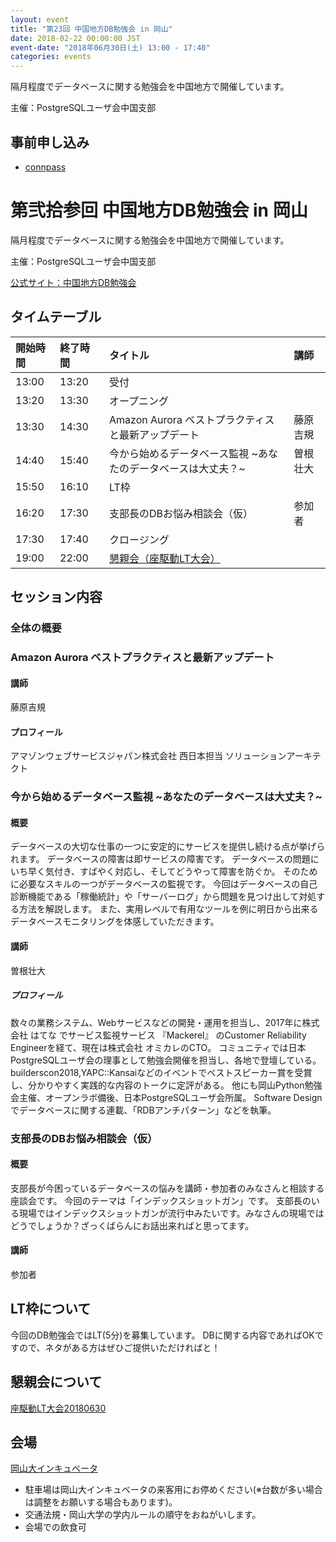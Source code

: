 ```yaml
---
layout: event
title: "第23回 中国地方DB勉強会 in 岡山"
date: 2018-02-22 00:00:00 JST
event-date: "2018年06月30日(土) 13:00 - 17:40"
categories: events
---
```

隔月程度でデータベースに関する勉強会を中国地方で開催しています。

主催：PostgreSQLユーザ会中国支部

## 事前申し込み

* [connpass](https://dbstudychugoku.connpass.com/event/82443/)

# 第弐拾参回  中国地方DB勉強会 in 岡山

隔月程度でデータベースに関する勉強会を中国地方で開催しています。

主催：PostgreSQLユーザ会中国支部

[公式サイト：中国地方DB勉強会](http://dbstudychugoku.github.io/)


## タイムテーブル

| 開始時間 | 終了時間 | タイトル | 講師 |
|:------------ |:--------------|:--------------|:-------------
|13:00 | 13:20　| 受付| |
|13:20 | 13:30　| オープニング| |
|13:30 | 14:30　| Amazon Aurora ベストプラクティスと最新アップデート | 藤原 吉規 |
|14:40 | 15:40　| 今から始めるデータベース監視 ~あなたのデータベースは大丈夫？~| 曽根 壮大 |
|15:50 | 16:10　| LT枠| |
|16:20 | 17:30　| 支部長のDBお悩み相談会（仮）| 参加者 |
|17:30 | 17:40　| クロージング| |
|19:00 | 22:00　| [懇親会（座駆動LT大会）](https://gbdaitokai.connpass.com/event/71224/)

## セッション内容

### 全体の概要

### Amazon Aurora ベストプラクティスと最新アップデート

#### 講師
藤原吉規

#### プロフィール
アマゾンウェブサービスジャパン株式会社 西日本担当 ソリューションアーキテクト

### 今から始めるデータベース監視 ~あなたのデータベースは大丈夫？~

#### 概要
データベースの大切な仕事の一つに安定的にサービスを提供し続ける点が挙げられます。
データベースの障害は即サービスの障害です。
データベースの問題にいち早く気付き、すばやく対応し、そしてどうやって障害を防ぐか。
そのために必要なスキルの一つがデータベースの監視です。
今回はデータベースの自己診断機能である「稼働統計」や「サーバーログ」から問題を見つけ出して対処する方法を解説します。 また、実用レベルで有用なツールを例に明日から出来るデータベースモニタリングを体感していただきます。

#### 講師
曽根壮大

##### プロフィール
数々の業務システム、Webサービスなどの開発・運用を担当し、2017年に株式会社 はてな でサービス監視サービス 『Mackerel』 のCustomer Reliability Engineerを経て、現在は株式会社 オミカレのCTO。
コミュニティでは日本PostgreSQLユーザ会の理事として勉強会開催を担当し、各地で登壇している。
builderscon2018,YAPC::Kansaiなどのイベントでベストスピーカー賞を受賞し、分かりやすく実践的な内容のトークに定評がある。
他にも岡山Python勉強会主催、オープンラボ備後、日本PostgreSQLユーザ会所属。
Software Designでデータベースに関する連載、「RDBアンチパターン」などを執筆。

### 支部長のDBお悩み相談会（仮）

#### 概要
支部長が今困っているデータベースの悩みを講師・参加者のみなさんと相談する座談会です。
今回のテーマは「インデックスショットガン」です。
支部長のいる現場ではインデックスショットガンが流行中みたいです。みなさんの現場ではどうでしょうか？ざっくばらんにお話出来ればと思ってます。

#### 講師
参加者

## LT枠について
今回のDB勉強会ではLT(5分)を募集しています。
DBに関する内容であればOKですので、ネタがある方はぜひご提供いただければと！

## 懇親会について

[座駆動LT大会20180630](https://gbdaitokai.connpass.com/event/71224/)

## 会場

[岡山大インキュベータ](http://www.smrj.go.jp/incubation/od-plus/)

- 駐車場は岡山大インキュベータの来客用にお停めください(※台数が多い場合は調整をお願いする場合もあります)。
- 交通法規・岡山大学の学内ルールの順守をおねがいします。
- 会場での飲食可
